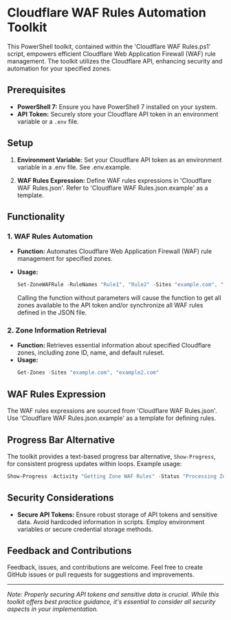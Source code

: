 # Cloudflare WAF Rules Automation Toolkit

This PowerShell toolkit, contained within the 'Cloudflare WAF Rules.ps1' script, empowers efficient Cloudflare Web Application Firewall (WAF) rule management. The toolkit utilizes the Cloudflare API, enhancing security and automation for your specified zones.

## Prerequisites
- **PowerShell 7:** Ensure you have PowerShell 7 installed on your system.
- **API Token:** Securely store your Cloudflare API token in an environment variable or a `.env` file.

## Setup
1. **Environment Variable:** Set your Cloudflare API token as an environment variable in a .env file. See .env.example.

2. **WAF Rules Expression:** Define WAF rules expressions in 'Cloudflare WAF Rules.json'. Refer to 'Cloudflare WAF Rules.json.example' as a template.

## Functionality

### 1. **WAF Rules Automation**
- **Function:** Automates Cloudflare Web Application Firewall (WAF) rule management for specified zones.
- **Usage:**
  ```powershell
  Set-ZoneWAFRule -RuleNames "Rule1", "Rule2" -Sites "example.com", "example2.com"  
  ```

  Calling the function without parameters will cause the function to get all zones available to the API token and/or synchronize all WAF rules defined in the JSON file.

### 2. **Zone Information Retrieval**
- **Function:** Retrieves essential information about specified Cloudflare zones, including zone ID, name, and default ruleset.
- **Usage:**
  ```powershell
  Get-Zones -Sites "example.com", "example2.com"
  ```

## WAF Rules Expression
The WAF rules expressions are sourced from 'Cloudflare WAF Rules.json'. Use 'Cloudflare WAF Rules.json.example' as a template for defining rules.

## Progress Bar Alternative
The toolkit provides a text-based progress bar alternative, `Show-Progress`, for consistent progress updates within loops. Example usage:
```powershell
Show-Progress -Activity "Getting Zone WAF Rules" -Status "Processing Zones" -CurrentOperation "Zone: $($ZoneObject.name)" -PercentComplete $ProgressPercent
```

## Security Considerations
- **Secure API Tokens:** Ensure robust storage of API tokens and sensitive data. Avoid hardcoded information in scripts. Employ environment variables or secure credential storage methods.

## Feedback and Contributions
Feedback, issues, and contributions are welcome. Feel free to create GitHub issues or pull requests for suggestions and improvements.

---

*Note: Properly securing API tokens and sensitive data is crucial. While this toolkit offers best practice guidance, it's essential to consider all security aspects in your implementation.*